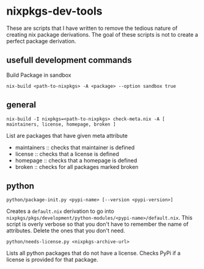 # nixpkgs-dev-tools

These are scripts that I have written to remove the tedious nature of
creating nix package derivations. The goal of these scripts is not to
create a perfect package derivation.

## usefull development commands

Build Package in sandbox

```
nix-build <path-to-nixpkgs> -A <package> --option sandbox true
```

## general

```
nix-build -I nixpkgs=<path-to-nixpkgs> check-meta.nix -A [ maintainers, license, homepage, broken ]
```

List are packages that have given meta attribute
  - maintainers :: checks that maintainer is defined
  - license :: checks that a license is defined
  - homepage :: checks that a homepage is defined
  - broken :: checks for all packages marked broken

## python

```
python/package-init.py <pypi-name> [--version <pypi-version>]
```

Creates a `default.nix` derivation to go into
`nixpkgs/pkgs/development/python-modules/<pypi-name>/default.nix`. This
script is overly verbose so that you don't have to remember the name
of attributes. Delete the ones that you don't need.

```
python/needs-license.py <nixpkgs-archive-url>
```

Lists all python packages that do not have a license. Checks PyPi if a
license is provided for that package.


